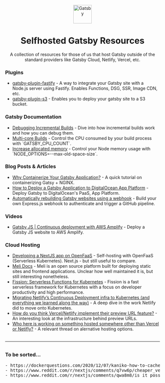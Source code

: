 <p align="center">
  <a href="https://www.gatsbyjs.com">
    <img alt="Gatsby" src="https://www.gatsbyjs.com/Gatsby-Monogram.svg" width="60" />
  </a>
</p>
<h1 align="center">
  Selfhosted Gatsby Resources
</h1>
<p align="center">A collection of resources for those of us that host Gatsby outside of the standard providers like Gatsby Cloud, Netlify, Vercel, etc.</p>

<h3>Plugins</h3>
<ul>
    <li><a href="https://github.com/gatsby-uc/plugins/tree/main/packages/gatsby-plugin-fastify">gatsby-plugin-fastify</a> - A way to integrate your Gatsby site with a Node.js server using Fastify. Enables Functions, DSG, SSR, Image CDN, etc.</li>
    <li><a href="https://github.com/jariz/gatsby-plugin-s3">gatsby-plugin-s3</a> - Enables you to deploy your gatsby site to a S3 bucket.</li>
</ul>

<h3>Gatsby Documentation</h3>
<ul>
    <li><a href="https://www.gatsbyjs.com/docs/debugging-incremental-builds/">Debugging Incremental Builds</a> - Dive into how incremental builds work and how you can debug them.</li>
    <li><a href="https://www.gatsbyjs.com/docs/multi-core-builds/">Multi-core Builds</a> - Control the CPU consumed by your build process with `GATSBY_CPU_COUNT`.</li>
    <li><a href="https://www.gatsbyjs.com/docs/how-to/performance/resolving-out-of-memory-issues/#increase-allocated-memory-andor-upgrade-your-hardware">Increase allocated memory</a> - Control your Node memory usage with `NODE_OPTIONS=--max-old-space-size`.</li>
</ul>

<h3>Blog Posts & Articles</h3>
<ul>
    <li><a href="https://valenciandigital.com/insights/why-containerize-your-gatsby-application">Why Containerize Your Gatsby Application?</a> - A quick tutorial on containerizing Gatsy + NGINX.</li>
    <li><a href="https://www.digitalocean.com/community/tutorials/how-to-deploy-a-gatsby-application-to-digitalocean-app-platform">How to Deploy a Gatsby Application to DigitalOcean App Platform</a> - Deploy Gatsby to DigitalOcean's PaaS, App Platform.</li>
    <li><a href="https://humanoids.nl/en/articles/sanity-webhook-github/">Automatically rebuilding Gatsby websites using a webhook</a> - Build your own Express.js webhook to authenticate and trigger a GitHub pipeline.</li>
</ul>

<h3>Videos</h3>
<ul>
    <li><a href="https://www.youtube.com/watch?v=khydpJc3iFE">Gatsby JS | Continuous deployment with AWS Amplify</a> - Deploy a Gatsby JS website to AWS Amplify.</li>
</ul>

<h3>Cloud Hosting</h3>
<ul>
    <li><a href="https://dev.to/mikeyglitz/developing-a-nextjs-app-on-openfaas-oof">Developing a NextJS app on OpenFaaS</a> - Self-hosting with OpenFaaS (Serverless Kubernetes). Next.js - but still useful to compare.</li>
    <li><a href="https://docs.meli.sh/">Meli Docs</a> - Meli is an open source platform built for deploying static sites and frontend applications. Unclear how well maintained it is, but still interesting nonetheless.</li>
    <li><a href="https://github.com/fission/fission">Fission: Serverless Functions for Kubernetes</a> - Fission is a fast serverless framework for Kubernetes with a focus on developer productivity and high performance.</li>
    <li><a href="https://medium.com/netlify/migrating-netlifys-continuous-deployment-infra-to-kubernetes-and-everything-we-learned-along-the-1e5989254269">Migrating Netlify’s Continuous Deployment infra to Kubernetes (and everything we learned along the way)</a> - A deep dive in the work Netlify did to move onto Kubernetes.</li>
    <li><a href="https://www.reddit.com/r/devops/comments/u7vzzl/how_do_you_think_vercelnetlify_implement_their/">How do you think Vercel/Netlify implement their preview URL feature?</a> - An interesting look at the infrastructure behind preview URLs.</li>
    <li><a href="https://www.reddit.com/r/nextjs/comments/s4xeg5/who_here_is_working_on_something_hosted_somewhere/">Who here is working on something hosted somewhere other than Vercel or Netifly?</a> - A relevant thread on alernative hosting options.</li>
</ul>

<hr style="margin: 32px 0;"/>

<h3>To be sorted...</h3>
<pre>
- https://dockerquestions.com/2020/12/07/kaniko-how-to-cache-folders-from-gatsby-build-in-kubernetes-using-tekton/
- https://www.reddit.com/r/nextjs/comments/q7vw6p/cheaper_vercel_alternatives_specifically_to/
- https://www.reddit.com/r/nextjs/comments/qwa8m8/is_it_possible_to_deploy_a_nextjs_app_with_ssr/
</pre>